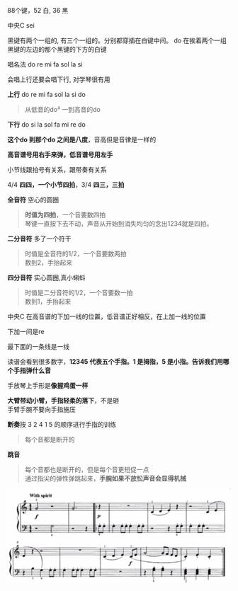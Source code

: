 
88个键，52 白, 36 黑  

中央C sei  

黑键有两个一组的, 有三个一组的。分别都穿插在白键中间。 do 在挨着两个一组黑键的左边的那个黑键的下方的白键   

唱名法 do re mi fa sol la si    

会唱上行还要会唱下行, 对学琴很有用  

**上行**  do re mi fa sol la si do   
> 从低音的do³ 一到高音的do  

**下行**  do si la sol fa mi re  do 

**这个do 到那个do 之间是八度**，音高但是音律是一样的    


**高音谱号用右手来弹，低音谱号用左手**  

小节线跟拍号有关系，跟带奏有关系  

4/4 **四四，一个小节四拍**，3/4 **四三，三拍**    

**全音符**  空心的圆圈  
> **时值为四拍**，一个音要数四拍  
琴键一直按下去不动，声音从开始到消失均匀的念出1234就是四拍。

**二分音符**  多了一个符干  
> 时值是全音符的1/2，一个音要数两拍  
数到2，手抬起来  

**四分音符**  实心圆圈,真小蝌蚪    
>   时值是二分音符的1/2，一个音要数一拍  
数到1，手抬起来  


中央C 在高音谱的下加一线的位置，低音谱正好相反，在上加一线的位置  

下加一间是re    

最下面的一条线是一线  

读谱会看到很多数字，**12345 代表五个手指。1 是拇指，5 是小指。告诉我们用哪个手指弹什么音**    

手放琴上手形是**像握鸡蛋一样**  

**大臂带动小臂，手指轻柔的落下**，不是砸  
手臂手腕不要向手指施压  

**断奏**按 3 2 4 1 5 的顺序进行手指的训练  
> 每个音都是断开的  

**跳音**  
> 每个音都也是断开的，但是每个音更短促一点  
通过指尖的弹性弹跳起来，**手腕如果不放忪声音会显得机械**    

![威廉退尔序曲节选](./img/威廉退尔序曲节选.jpg)  


  









